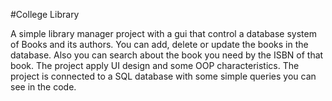 #College Library

A simple library manager project with a gui that control a database system of Books and its authors.
You can add, delete or update the books in the database. Also you can search about the book you need by the ISBN of that book.
The project apply UI design and some OOP characteristics.
The project is connected to a SQL database with some simple queries you can see in the code.

